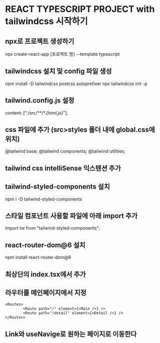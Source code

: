# REACT TYPESCRIPT PROJECT with tailwindcss 시작하기

## npx로 프로젝트 생성하기
npx create-react-app [프로젝트 명] --template typescript

## tailwindcss 설치 및 config 파일 생성
npm install -D tailwindcss postcss autoprefixer
npx tailwindcss init -p

## tailwind.config.js 설정
content: ["./src/**/*.{html,js}"],

## css 파일에 추가 (src>styles 폴더 내에 global.css에 위치)
@tailwind base;
@tailwind components;
@tailwind utilities;
## tailwind css intelliSense 익스텐션 추가

## tailwind-styled-components 설치
npm i -D tailwind-styled-components

## 스타일 컴포넌트 사용할 파일에 아래 import 추가
import tw from "tailwind-styled-components";

## react-router-dom@6 설치
npm install react-router-dom@6

## 최상단의 index.tsx에서 <BrowserRouter> 추가

## 라우터를 메인페이지에서 지정
```
<Routes>
        <Route path="/" element={<Main />} />
        <Route path="/detail" element={<Detail />} />
</Routes>
```

## Link와 useNavige로 원하는 페이지로 이동한다






